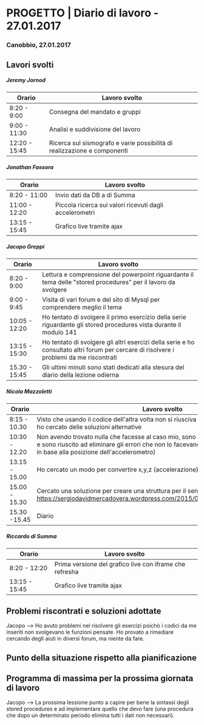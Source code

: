

# PROGETTO | Diario di lavoro - 27.01.2017

### Canobbio, 27.01.2017

## Lavori svolti
##### Jeremy Jornod

|Orario        |Lavoro svolto                 |
|--------------|------------------------------|
|8:20 - 9:00   |Consegna del mandato e gruppi |
|9:00 - 11:30 |Analisi e suddivisione del lavoro  |
|12:20 - 15:45   |Ricerca sul sismografo e varie possibilità di realizzazione e componenti |

##### Jonathan Fassora
|Orario        |Lavoro svolto                 |
|--------------|------------------------------|
|8:20 - 11:00   |Invio dati da DB a di Summa |
|11:00 - 12:20   |Piccola ricerca sui valori ricevuti dagli accelerometri |
|13:15 - 15:45 |Grafico live tramite ajax |

##### Jacopo Greppi
|Orario        |Lavoro svolto                                     |
|--------------|--------------------------------------------------|
|8:20 - 9:00   | Lettura e comprensione del powerpoint riguardante il tema delle "stored procedures" per il lavoro da svolgere|
|9:00 - 9:45   | Visita di vari forum e del sito di Mysql per comprendere meglio il tema|
|10:05 - 12:20 | Ho tentato di svolgere il primo esercizio della serie riguardante gli stored procedures vista durante il modulo 141|
|13:15 - 15:30 | Ho tentato di svolgere gli altri esercizi della serie e ho consultato altri forum per cercare di risolvere i problemi da me riscontrati| 
|15.30 - 15:45 | Gli ultimi minuti sono stati dedicati alla stesura del diario della lezione odierna|                              |

##### Nicola Mazzoletti
|Orario        |Lavoro svolto                 |
|--------------|------------------------------|
|8:15 - 10.30   |Visto che usando il codice dell'altra volta non si riusciva ad ottenere ciò che si voleva, ho cercato delle soluzioni alternative          |
|10:30 - 12.20 |Non avendo trovato nulla che facesse al caso mio, sono tornato sul codice precedente e sono riuscito ad eliminare gli errori che non lo facevano funzionare. (Ora ritorna X,Y,Z in base alla posizione dell'accelerometro)     |
|13.15 - 15.00           | Ho cercato un modo per convertire x,y,z (accelerazione) nella scala richter                           |
|15.00 - 15.30| Cercato una soluzione per creare una struttura per il sensore (es: https://sergiodavidmercadovera.wordpress.com/2015/07/07/sismografoseismograph/)|
|15.30 -15.45| Diario|

##### Riccardo di Summa
|Orario        |Lavoro svolto                 |
|--------------|------------------------------|
|8:20 - 12:20   |Prima versione del grafico live con iframe che refresha |
|13:15 - 15:45 |Grafico live tramite ajax |


##  Problemi riscontrati e soluzioni adottate
Jacopo --> Ho avuto problemi nel risolvere gli esercizi poichò i codici da me inseriti non svolgevano le funzioni pensate. Ho provato a rimediare cercando degli aiuti in diversi forum, ma niente da fare.


##  Punto della situazione rispetto alla pianificazione


## Programma di massima per la prossima giornata di lavoro
Jacopo --> La prossima lessione punto a capire per bene la sintassi degli stored procedures e ad implementare quello che devo fare (una procedura che dopo un determinato periodo elimina tutti i dati non necessari).



